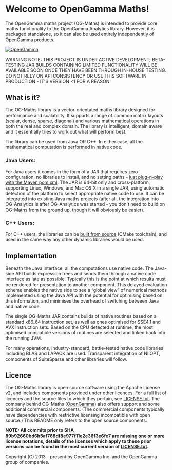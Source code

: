 <!--
 Copyright (C) 2013 - present by OpenGamma Inc. and the OpenGamma group of companies

 Please see distribution for license.
-->

Welcome to OpenGamma Maths!
========

The OpenGamma maths project (OG-Maths) is intended to provide core maths functionality to the OpenGamma Analytics library. However, it is packaged standalone, so it can also be used entirely independently of OpenGamma products.

[![OpenGamma](http://developers.opengamma.com/res/display/default/chrome/masthead_logo.png "OpenGamma")](http://developers.opengamma.com)


WARNING NOTE: THIS PROJECT IS UNDER ACTIVE DEVELOPMENT; BETA-TESTING JAR BUILDS CONTAINING LIMITED FUNCTIONALITY WILL BE AVAILABLE SOON ONCE THEY HAVE BEEN THROUGH IN-HOUSE TESTING. DO NOT RELY ON API CONSISTENCY OR USE THIS SOFTWARE IN PRODUCTION - IT'S VERSION <1 FOR A REASON!


What is it?
-----------
The OG-Maths library is a vector-orientated maths library designed for performance and scalability. It supports a range of common matrix layouts (scalar, dense, sparse, diagonal) and various mathematical operations in both the real and complex domain. The library is intelligent, domain aware and it essentially tries to work out what will perform best.


The library can be used from Java OR C++. In either case, all the mathematical computation is performed in native code.


### Java Users:
For Java users it comes in the form of a JAR that requires zero configuration, no libraries to install, and no setting paths - [just plug-n-play with the Maven pom.xml](INSTALL.md#for-java-users). The JAR is 64-bit only and cross-platform, supporting Linux, Windows, and Mac OS X in a single JAR, using automatic detection of the platform to select appropriate native code to use. It can be integrated into existing Java maths projects (after all, the integration into OG-Analytics is after OG-Analytics was started - you don't need to build on OG-Maths from the ground up, though it will obviously be easier).


### C++ Users:
For C++ users, the libraries can be [built from source](INSTALL.md#for-developersc-users) (CMake toolchain), and used in the same way any other dynamic libraries would be used.


Implementation
--------------
Beneath the Java interface, all the computations use native code. The Java-side API builds expression trees and sends them through a native code interface as late as possible. Typically this is the point at which results must be rendered for presentation to another component. This delayed evaluation scheme enables the native side to see a “global view” of numerical methods implemented using the Java API with the potential for optimising based on this information, and minimises the overhead of switching between Java and native code.

The single OG-Maths JAR contains builds of native routines based on a standard x86_64 instruction set, as well as ones optimised for SSE4.1 and AVX instruction sets. Based on the CPU detected at runtime, the most optimised compatible versions of routines are selected and linked back into the running JVM.

For many operations, industry-standard, battle-tested native code libraries including BLAS and LAPACK are used. Transparent integration of NLOPT, components of SuiteSparse and other libraries will follow.

## Licence

The OG-Maths library is open source software using the Apache License v2, and includes components provided under other licences. For a full list of licences and the source files to which they pertain, see [LICENSE.txt](LICENSE.txt). The company behind OG-Maths ([OpenGamma](http://www.opengamma.com)) also offers support and some additional commercial components. (The commercial components typically have dependencies with restrictive licensing incompatible with open source.) This README only refers to the open source components.

**NOTE: All commits prior to SHA [89b92660bd6b5af768df8e977f11e2e36f3e6fe7](https://github.com/OpenGamma/OG-Maths/commit/89b92660bd6b5af768df8e977f11e2e36f3e6fe7) are missing one or more license notations, details of the licenses which apply to these prior versions can be found in the most current version of [LICENSE.txt](LICENSE.txt).**


Copyright (C) 2013 - present by OpenGamma Inc. and the OpenGamma group of companies.